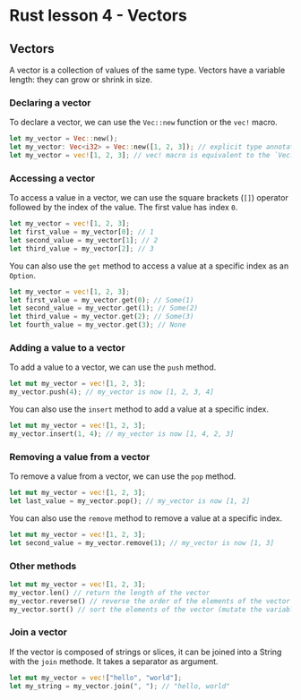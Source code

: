 # Rust lesson 4 - Vectors

## Vectors

A vector is a collection of values of the same type. Vectors have a variable length: they can grow or shrink in size.

### Declaring a vector

To declare a vector, we can use the `Vec::new` function or the `vec!` macro.

``` rust
let my_vector = Vec::new();
let my_vector: Vec<i32> = Vec::new([1, 2, 3]); // explicit type annotation
let my_vector = vec![1, 2, 3]; // vec! macro is equivalent to the `Vec::new` function
```

### Accessing a vector

To access a value in a vector, we can use the square brackets (`[]`) operator followed by the index of the value. The first value has index `0`.

``` rust
let my_vector = vec![1, 2, 3];
let first_value = my_vector[0]; // 1
let second_value = my_vector[1]; // 2
let third_value = my_vector[2]; // 3
```

You can also use the `get` method to access a value at a specific index as an `Option`.

``` rust
let my_vector = vec![1, 2, 3];
let first_value = my_vector.get(0); // Some(1)
let second_value = my_vector.get(1); // Some(2)
let third_value = my_vector.get(2); // Some(3)
let fourth_value = my_vector.get(3); // None
```

### Adding a value to a vector

To add a value to a vector, we can use the `push` method.

``` rust
let mut my_vector = vec![1, 2, 3];
my_vector.push(4); // my_vector is now [1, 2, 3, 4]
```

You can also use the `insert` method to add a value at a specific index.

``` rust
let mut my_vector = vec![1, 2, 3];
my_vector.insert(1, 4); // my_vector is now [1, 4, 2, 3]
```

### Removing a value from a vector

To remove a value from a vector, we can use the `pop` method.

``` rust
let mut my_vector = vec![1, 2, 3];
let last_value = my_vector.pop(); // my_vector is now [1, 2]
```

You can also use the `remove` method to remove a value at a specific index.

``` rust
let mut my_vector = vec![1, 2, 3];
let second_value = my_vector.remove(1); // my_vector is now [1, 3]
```

### Other methods

``` rust
let mut my_vector = vec![1, 2, 3];
my_vector.len() // return the length of the vector
my_vector.reverse() // reverse the order of the elements of the vector (mutate the variable)
my_vector.sort() // sort the elements of the vector (mutate the variable)
```

### Join a vector

If the vector is composed of strings or slices, it can be joined into a String with the `join` methode. It takes a separator as argument.

``` rust
let mut my_vector = vec!["hello", "world"];
let my_string = my_vector.join(", "); // "hello, world"
```
